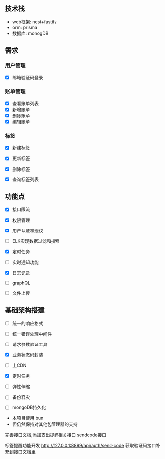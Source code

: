 ## 技术栈

- web框架: nest+fastify
- orm: prisma
- 数据库: monogDB

## 需求

### 用户管理
- [x] 邮箱验证码登录

### 账单管理
- [x] 查看账单列表
- [x] 新增账单
- [x] 删除账单
- [x] 编辑账单

### 标签
- [x] 新建标签
- [x] 更新标签
- [x] 删除标签
- [x] 查询标签列表


## 功能点
- [x] 接口限流
- [x] 权限管理
- [x] 用户认证和授权
- [ ] ELK实现数据过滤和搜索
- [x] 定时任务
- [ ] 实时通知功能
- [x] 日志记录
- [ ] graphQL
- [ ] 文件上传


##  基础架构搭建
- [ ] 统一的响应格式
- [ ] 统一错误处理中间件
- [ ] 请求参数验证工具
- [x] 业务状态码封装


- [ ] 上CDN
- [x] 定时任务
- [ ] 弹性伸缩
- [ ] 备份容灾
- [ ] mongoDB持久化


- 本项目使用 bun 
- 但仍然保持对其他包管理器的支持

完善接口文档,添加支出提醒相关接口
sendcode接口

标签提醒功能开发
http://127.0.0.1:8899/api/auth/send-code 获取验证码接口补充到接口文档里







